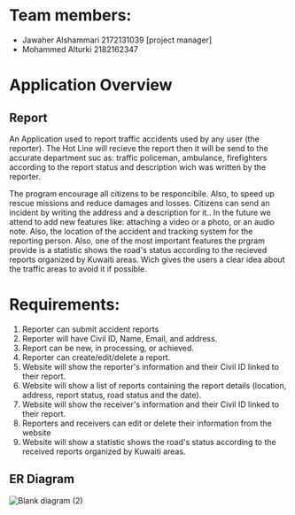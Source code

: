 # Team members:

- Jawaher Alshammari 2172131039 [project manager]
- Mohammed Alturki 2182162347
          

# Application Overview
## Report

An Application used to report traffic accidents used by any user (the reporter). The Hot Line will recieve the report then it will be send to the accurate department suc as: traffic policeman, ambulance, firefighters according to the report status and description wich was written by the reporter. 

The program encourage all citizens to be responcibile. Also, to speed up rescue missions and reduce damages and losses. Citizens can send an incident by writing the address and a description for it.. In the future we attend to add new features like: attaching a video or a photo, or an audio note. Also, the location of the accident and tracking system for the reporting person.
Also, one of the most important features the prgram provide is  a statistic shows the road's status according to the recieved reports organized by Kuwaiti areas.  Wich gives the users a clear idea about the traffic areas to avoid it if possible.   

# Requirements:

1.	Reporter can submit accident reports
2.	Reporter will have Civil ID, Name, Email, and address.
3.	Report can be new, in processing, or achieved.
4.	Reporter can create/edit/delete a report.
5.	Website will show the reporter's information and their Civil ID linked to their report.
6.	Website will show a list of reports containing the report details (location, address, report status, road status and the date).
7.	Website will show the receiver's information and their Civil ID linked to their report. 
8.	Reporters and receivers can edit or delete their information from the website
9.	Website will show a statistic shows the road's status according to the received reports organized by Kuwaiti areas.




## ER Diagram

![Blank diagram (2)](https://user-images.githubusercontent.com/81953844/123880940-5c0c8b80-d94c-11eb-948e-666247aa8653.png)







